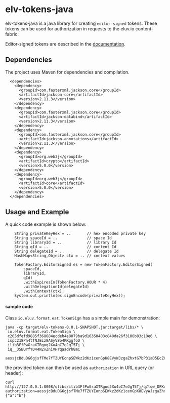 # elv-tokens-java

elv-tokens-java is a java library for creating `editor-signed` tokens.
These tokens can be used for authorization in requests to the eluv.io content-fabric.

Editor-signed tokens are described in the [documentation](https://github.com/eluv-io/elv-docs).

## Dependencies

The project uses Maven for dependencies and compilation.

```
  <dependencies>
    <dependency>
      <groupId>com.fasterxml.jackson.core</groupId>
      <artifactId>jackson-core</artifactId>
      <version>2.11.3</version>
    </dependency>
    <dependency>
      <groupId>com.fasterxml.jackson.core</groupId>
      <artifactId>jackson-databind</artifactId>
      <version>2.11.3</version>
    </dependency>
    <dependency>
      <groupId>com.fasterxml.jackson.core</groupId>
      <artifactId>jackson-annotations</artifactId>
      <version>2.11.3</version>
    </dependency>
    <dependency>
      <groupId>org.web3j</groupId>
      <artifactId>crypto</artifactId>
      <version>5.0.0</version>
    </dependency>
    <dependency>
      <groupId>org.web3j</groupId>
      <artifactId>core</artifactId>
      <version>5.0.0</version>
    </dependency>
  </dependencies>
```

## Usage and Example

A quick code example is shown below:

```
    String privateKeyHex = ..       // hex encoded private key
    String spaceId = ..             // space Id
    String libraryId = ..           // library Id
    String qId = ..                 // content Id
    String delegateId = ..          // delegate Id
    HashMap<String,Object> ctx = .. // context values
        
    TokenFactory.EditorSigned es = new TokenFactory.EditorSigned(
        spaceId, 
        libraryId, 
        qId)
        .withExpiresIn(TokenFactory.HOUR * 4)
        .withDelegationId(delegateId)
        .withContext(ctx);
    System.out.println(es.signEncode(privateKeyHex));

```


#### sample code

Class `io.eluv.format.eat.TokenSign` has a simple main for demonstration:

```
java -cp target/elv-tokens-0.0.1-SNAPSHOT.jar:target/libs/* \
 io.eluv.format.eat.TokenSign \
 c205dfefd9885f368684ecdeb4e8079ba9d16350403c848da26f3106b83c18e6 \
 ispc218Pn4tTNJELz8ASyV8o4KRggfoD \
 ilib3FfPwGraXTRgoq2Xu4oC7eJgT5Tj \
 iq__35BUYfYD44N2vZniVHrqaadrh8mC

aessjcBduDG6gjsfTMe7fTZUYEonpSEWkz2dKz1cenGpK8EVyWJzgaZhxtG7bP31aD5EcZXSdJA4SMhSyD5nMSTgroTd16Emv6WHrm1sHwrT3cLRBznhfySoPSqZoY8SNstw53hSaXKyCejy1d2yd839ByUzcNkF9GrwPt2yXSgVKTX6qbrTvLs6sTUgXvmQHyF8CyER5dTfYqToyXDNJzhZ1osYebs7XXCYQJ29kgvc8fSCKy3UDpRj4VpXve3vutRvhPB1eQFDSiuuZ16qJFe2ztqFZyNCxnq71uerxpGLKZafYiE1CUJMaXAPa5hgTgy4uddo6EbASqmuujLBVg5Ciq7S4n2tdDPLD2XjBkbad6T5rKz9nM7Sf1QdhE5A1a5pNWpRpRYyC6bFbXpeQ7d4GqKg
```

the provided token can then be used as `authorization` in URL query (or header):


```
curl http://127.0.0.1:8008/qlibs/ilib3FfPwGraXTRgoq2Xu4oC7eJgT5Tj/q/tqw_DFKqKsfjT1mc51vUNfS7DnGU3xKw29y3h/meta/public/?authorization=aessjcBduDG6gjsfTMe7fTZUYEonpSEWkz2dKz1cenGpK8EVyWJzgaZhxtG7bP31aD5EcZXSdJA4SMhSyD5nMSTgroTd16Emv6WHrm1sHwrT3cLRBznhfySoPSqZoY8SNstw53hSaXKyCejy1d2yd839ByUzcNkF9GrwPt2yXSgVKTX6qbrTvLs6sTUgXvmQHyF8CyER5dTfYqToyXDNJzhZ1osYebs7XXCYQJ29kgvc8fSCKy3UDpRj4VpXve3vutRvhPB1eQFDSiuuZ16qJFe2ztqFZyNCxnq71uerxpGLKZafYiE1CUJMaXAPa5hgTgy4uddo6EbASqmuujLBVg5Ciq7S4n2tdDPLD2XjBkbad6T5rKz9nM7Sf1QdhE5A1a5pNWpRpRYyC6bFbXpeQ7d4GqKg
{"a":"b"}
```

